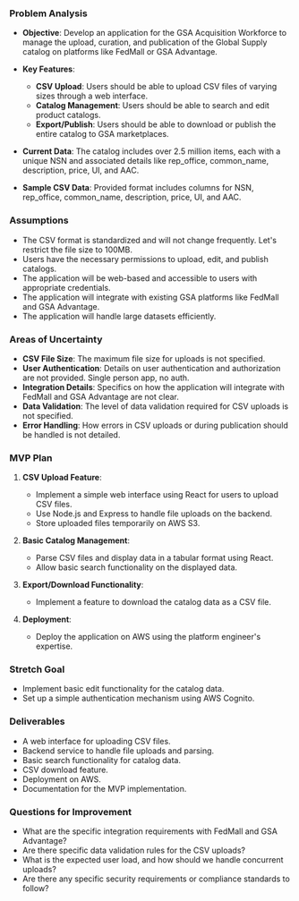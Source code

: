 ### Problem Analysis

- **Objective**: Develop an application for the GSA Acquisition Workforce to manage the upload, curation, and publication of the Global Supply catalog on platforms like FedMall or GSA Advantage.

- **Key Features**:
  - **CSV Upload**: Users should be able to upload CSV files of varying sizes through a web interface.
  - **Catalog Management**: Users should be able to search and edit product catalogs.
  - **Export/Publish**: Users should be able to download or publish the entire catalog to GSA marketplaces.

- **Current Data**: The catalog includes over 2.5 million items, each with a unique NSN and associated details like rep_office, common_name, description, price, UI, and AAC.

- **Sample CSV Data**: Provided format includes columns for NSN, rep_office, common_name, description, price, UI, and AAC.

### Assumptions

- The CSV format is standardized and will not change frequently. Let's restrict the file size to 100MB.
- Users have the necessary permissions to upload, edit, and publish catalogs.
- The application will be web-based and accessible to users with appropriate credentials.
- The application will integrate with existing GSA platforms like FedMall and GSA Advantage.
- The application will handle large datasets efficiently.

### Areas of Uncertainty

- **CSV File Size**: The maximum file size for uploads is not specified.
- **User Authentication**: Details on user authentication and authorization are not provided. Single person app, no auth.
- **Integration Details**: Specifics on how the application will integrate with FedMall and GSA Advantage are not clear.
- **Data Validation**: The level of data validation required for CSV uploads is not specified.
- **Error Handling**: How errors in CSV uploads or during publication should be handled is not detailed.

### MVP Plan

1. **CSV Upload Feature**:
   - Implement a simple web interface using React for users to upload CSV files.
   - Use Node.js and Express to handle file uploads on the backend.
   - Store uploaded files temporarily on AWS S3.

2. **Basic Catalog Management**:
   - Parse CSV files and display data in a tabular format using React.
   - Allow basic search functionality on the displayed data.

3. **Export/Download Functionality**:
   - Implement a feature to download the catalog data as a CSV file.

4. **Deployment**:
   - Deploy the application on AWS using the platform engineer's expertise.

### Stretch Goal

- Implement basic edit functionality for the catalog data.
- Set up a simple authentication mechanism using AWS Cognito.

### Deliverables

- A web interface for uploading CSV files.
- Backend service to handle file uploads and parsing.
- Basic search functionality for catalog data.
- CSV download feature.
- Deployment on AWS.
- Documentation for the MVP implementation.

### Questions for Improvement

- What are the specific integration requirements with FedMall and GSA Advantage?
- Are there specific data validation rules for the CSV uploads?
- What is the expected user load, and how should we handle concurrent uploads?
- Are there any specific security requirements or compliance standards to follow?